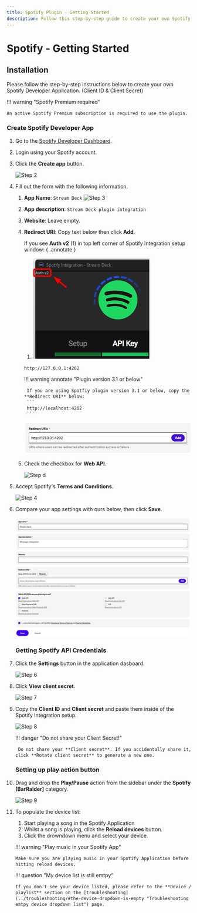 ```yaml
---
title: Spotify Plugin - Getting Started
description: Follow this step-by-step guide to create your own Spotify Developer Application, and get started with the Spotify plugin on your Stream Deck. Once setup is complete, control spotify from your Stream Deck and enjoy your music!
---
```



# Spotify - Getting Started

## Installation
Please follow the step-by-step instructions below to create your own Spotify Developer Application. (Client ID & Client Secret)

!!! warning "Spotify Premium required"

    An active Spotify Premium subscription is required to use the plugin.

### Create Spotify Developer App
1. Go to the [Spotify Developer Dashboard](https://developer.spotify.com/dashboard/ "Spotify developer dasboard").
2. Login using your Spotify account.
3. Click the **Create app** button.

    ![Step 2](img/spotauth2.png "Click create app in top right corner")

4. Fill out the form with the following information.

    1. **App Name**: `Stream Deck`
        ![Step 3](img/spotauth3.png "Set app name to Stream Deck")

    2. **App description**: `Stream Deck plugin integration`

    3. **Website**: Leave empty.

    4. **Redirect URI**: Copy text below then click **Add**.

        If you see **Auth v2** (1) in top left corner of Spotify Integration setup window:
        { .annotate } 

        1. ![Auth v2](img/spotifyAuthv2.png)

        ```
        http://127.0.0.1:4202
        ```

        !!! warning annotate "Plugin version 3.1 or below"

            If you are using Spotfiy plugin version 3.1 or below, copy the **Redirect URI** below:
            ```
            http://localhost:4202
            ```

        ![Step 3b and 3c](img/spotauth3bc.png "Setting redirect URI to http://127.0.0.1:4202")
            
    5. Check the checkbox for **Web API**.

        ![Step d](img/spotapichoice.png "Enable Web API Checkbox")

5. Accept Spotify's **Terms and Conditions**.

    ![Step 4](img/spotauth4.png "Accepting terms and conditions")

6. Compare your app settings with ours below, then click **Save**.

    ![Step 5](img/spotauthoverview.png "Compare your settings the the ones in the image")

    ### Getting Spotify API Credentials

7. Click the **Settings** button in the application dasboard.

    ![Step 6](img/spothome.png "Button to press to enter application settings")

8. Click **View client secret**.

    ![Step 7](img/spotsettings.png "Displaying client secret")

9. Copy the **Client ID** and **Client secret** and paste them inside of the Spotify Integration setup.

    ![Step 8](img/spotcredentials.png "Copy credentials shown in image")

    !!! danger "Do not share your Client Secret!"

        Do not share your **Client secret**. If you accidentally share it, click **Rotate client secret** to generate a new one.

    ### Setting up play action button

10. Drag and drop the **Play/Pause** action from the sidebar under the **Spotify [BarRaider]** category.

    ![Step 9](img/spotdevice.png "Dragging button and chosing device")

11. To populate the device list:
    1. Start playing a song in the Spotify Application
    2. Whilst a song is playing, click the **Reload devices** button.
    3. Click the drowndown menu and select your device.
    
    !!! warning "Play music in your Spotify App"

        Make sure you are playing music in your Spotify Application before hitting reload devices.

    !!! question "My device list is still emtpy"

        If you don't see your device listed, please refer to the **Device / playlist** section on the [troubleshooting](../troubleshooting/#the-device-dropdown-is-empty "Troubleshooting emtpy device dropdown list") page.
